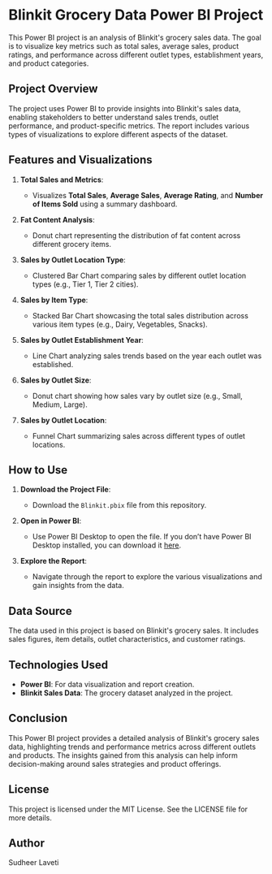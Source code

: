 # Blinkit Grocery Data Power BI Project

This Power BI project is an analysis of Blinkit's grocery sales data. The goal is to visualize key metrics such as total sales, average sales, product ratings, and performance across different outlet types, establishment years, and product categories.

## Project Overview

The project uses Power BI to provide insights into Blinkit's sales data, enabling stakeholders to better understand sales trends, outlet performance, and product-specific metrics. The report includes various types of visualizations to explore different aspects of the dataset.

## Features and Visualizations

1. **Total Sales and Metrics**:
   - Visualizes **Total Sales**, **Average Sales**, **Average Rating**, and **Number of Items Sold** using a summary dashboard.
   
2. **Fat Content Analysis**:
   - Donut chart representing the distribution of fat content across different grocery items.

3. **Sales by Outlet Location Type**:
   - Clustered Bar Chart comparing sales by different outlet location types (e.g., Tier 1, Tier 2 cities).

4. **Sales by Item Type**:
   - Stacked Bar Chart showcasing the total sales distribution across various item types (e.g., Dairy, Vegetables, Snacks).

5. **Sales by Outlet Establishment Year**:
   - Line Chart analyzing sales trends based on the year each outlet was established.

6. **Sales by Outlet Size**:
   - Donut chart showing how sales vary by outlet size (e.g., Small, Medium, Large).

7. **Sales by Outlet Location**:
   - Funnel Chart summarizing sales across different types of outlet locations.

## How to Use

1. **Download the Project File**:
   - Download the `Blinkit.pbix` file from this repository.

2. **Open in Power BI**:
   - Use Power BI Desktop to open the file. If you don’t have Power BI Desktop installed, you can download it [here](https://powerbi.microsoft.com/en-us/desktop/).

3. **Explore the Report**:
   - Navigate through the report to explore the various visualizations and gain insights from the data.

## Data Source

The data used in this project is based on Blinkit's grocery sales. It includes sales figures, item details, outlet characteristics, and customer ratings.

## Technologies Used

- **Power BI**: For data visualization and report creation.
- **Blinkit Sales Data**: The grocery dataset analyzed in the project.

## Conclusion

This Power BI project provides a detailed analysis of Blinkit's grocery sales data, highlighting trends and performance metrics across different outlets and products. The insights gained from this analysis can help inform decision-making around sales strategies and product offerings.

## License

This project is licensed under the MIT License. See the LICENSE file for more details.

## Author

Sudheer Laveti
